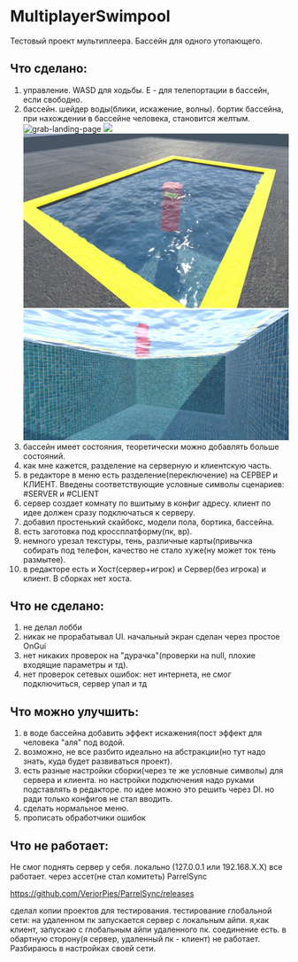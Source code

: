 # MultiplayerSwimpool
Тестовый проект мультиплеера. Бассейн для одного утопающего.

## Что сделано: 
1) управление. WASD для ходьбы. E - для телепортации в бассейн, если свободно.
2) бассейн. шейдер воды(блики, искажение, волны). бортик бассейна, при нахождении в бассейне человека, становится желтым.
![grab-landing-page](https://github.com/sally552/MultiplayerSwimpool/blob/main/GitResource/Bliki.gif)
![](http://www.reactiongifs.us/wp-content/uploads/2013/10/nuh_uh_conan_obrien.gif)
![](https://github.com/sally552/MultiplayerSwimpool/blob/main/GitResource/app.jpg)
![](https://github.com/sally552/MultiplayerSwimpool/blob/main/GitResource/app1.jpg)
3) бассейн имеет состояния, теоретически можно добавлять больше состояний.
4) как мне кажется, разделение на серверную и клиентскую часть.
5) в редакторе в меню есть разделение(переключение) на СЕРВЕР и КЛИЕНТ. Введены соответствующие условные символы сценариев: #SERVER и #CLIENT
6) сервер создает комнату по вшитыму в конфиг адресу. клиент по идее должен сразу подключаться к серверу.
7) добавил простенький скайбокс, модели пола, бортика, бассейна.
8) есть заготовка под кроссплатформу(пк, вр).
9) немного урезал текстуры, тень, различные карты(привычка собирать под телефон, качество не стало хуже(ну может ток тень размытее).
10) в редакторе есть и Хост(сервер+игрок) и Сервер(без игрока) и клиент. В сборках нет хоста.

## Что не сделано:
1) не делал лобби
2) никак не прорабатывал UI. начальный экран сделан через простое OnGui
3) нет никаких проверок на "дурачка"(проверки на null, плохие входящие параметры и тд).
4) нет проверок сетевых ошибок: нет интернета, не смог подключиться, сервер упал и тд


## Что можно улучшить:
1) в воде бассейна добавить эффект искажения(пост эффект для человека "аля" под водой.
2) возможно, не все разбито идеально на абстракции(но тут надо знать, куда будет развиваться проект).
3) есть разные настройки сборки(через те же условные символы) для сервера и клиента. но настройки подключения надо руками подставлять в редакторе. по идее можно это решить через DI. но ради только конфигов не стал вводить.
4) сделать нормальное меню.
5) прописать обработчики ошибок

## Что не работает:
Не смог поднять сервер у себя. локально (127.0.0.1 или 192.168.Х.Х) все работает. через ассет(не стал комитеть) ParrelSync

https://github.com/VeriorPies/ParrelSync/releases

сделал копии проектов для тестирования. тестирование глобальной сети: на удаленном пк запускается сервер с локальным айпи. я,как клиент, запускаю с глобальным айпи удаленного пк. соединение есть. в обартную сторону(я сервер, удаленный пк - клиент) не работает. Разбираюсь в настройках своей сети.
